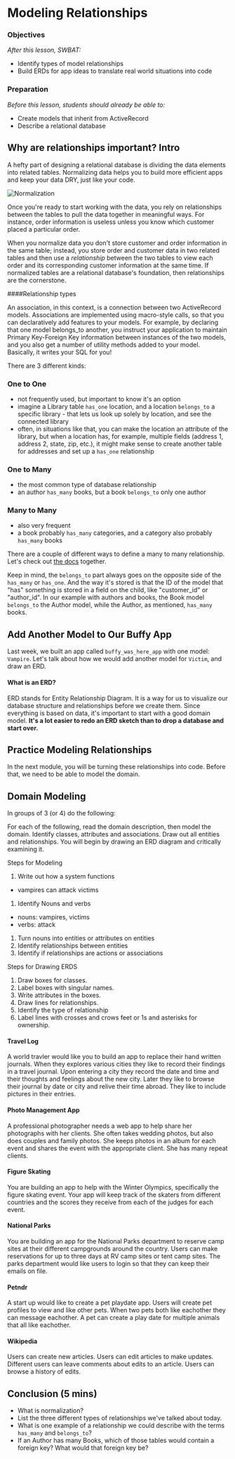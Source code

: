 # Modeling Relationships

### Objectives
*After this lesson, SWBAT:*

- Identify types of model relationships
- Build ERDs for app ideas to translate real world situations into code

### Preparation
*Before this lesson, students should already be able to:*

- Create models that inherit from ActiveRecord
- Describe a relational database

## Why are relationships important? Intro

A hefty part of designing a relational database is dividing the data elements into related tables. Normalizing data helps you to build more efficient apps and keep your data DRY, just like your code.

![Normalization](https://w3.cs.jmu.edu/mayfiecs/cs474_12sp/notes/normposter.jpg)

Once you're ready to start working with the data, you rely on relationships between the tables to pull the data together in meaningful ways. For instance, order information is useless unless you know which customer placed a particular order.

When you normalize data you don't store customer and order information in the same table; instead, you store order and customer data in two related tables and then use a *relationship* between the two tables to view each order and its corresponding customer information at the same time. If normalized tables are a relational database's foundation, then relationships are the cornerstone.

####Relationship types

An association, in this context, is a connection between two ActiveRecord models. Associations are implemented using macro-style calls, so that you can declaratively add features to your models. For example, by declaring that one model belongs_to another, you instruct your application to maintain Primary Key-Foreign Key information between instances of the two models, and you also get a number of utility methods added to your model. Basically, it writes your SQL for you!

There are 3 different kinds:

### One to One
- not frequently used, but important to know it's an option
- imagine a Library table `has_one` location, and a location `belongs_to` a specific library - that lets us look up solely by location, and see the connected library
- often, in situations like that, you can make the location an attribute of the library, but when a location has, for example, multiple fields (address 1, address 2, state, zip, etc.), it might make sense to create another table for addresses and set up a `has_one` relationship

### One to Many
- the most common type of database relationship
- an author `has_many` books, but a book `belongs_to` only one author

### Many to Many
- also very frequent
- a book probably `has_many` categories, and a category also probably `has_many` books

There are a couple of different ways to define a many to many relationship. Let's check out [the docs](http://guides.rubyonrails.org/association_basics.html) together.

Keep in mind, the `belongs_to` part always goes on the opposite side of the `has_many` or `has_one`. And the way it's stored is that the ID of the model that "has" something is stored in a field on the child, like "customer_id" or "author_id".  In our example with authors and books, the Book model `belongs_to` the Author model, while the Author, as mentioned, `has_many` books.

## Add Another Model to Our Buffy App

Last week, we built an app called `buffy_was_here_app` with one model: `Vampire`. Let's talk about how we would add another model for `Victim`, and draw an ERD.

#### What is an ERD?

ERD stands for Entity Relationship Diagram. It is a way for us to visualize our database structure and relationships before we create them. Since everything is based on data, it's important to start with a good domain model. **It's a lot easier to redo an ERD sketch than to drop a database and start over.**

## Practice Modeling Relationships

In the next module, you will be turning these relationships into code. Before that, we need to be able to model the domain.

## Domain Modeling

In groups of 3 (or 4) do the following:

For each of the following, read the domain description, then model the domain.
Identify classes, attributes and associations.  Draw out all entities and 
relationships. You will begin by drawing an ERD diagram and critically 
examining it.

Steps for Modeling

1. Write out how a system functions
  - vampires can attack victims
1. Identify Nouns and verbs
  - nouns: vampires, victims
  - verbs: attack
1. Turn nouns into entities or attributes on entities
1. Identify relationships between entities
1. Identify if relationships are actions or associations

Steps for Drawing ERDS

1. Draw boxes for classes.
1. Label boxes with singular names.
1. Write attributes in the boxes.
1. Draw lines for relationships.
1. Identify the type of relationship
1. Label lines with crosses and crows feet or 1s and asterisks for ownership.


#### Travel Log

A world travler would like you to build an app to replace their hand written 
journals.  When they explores various cities they like to record their findings 
in a travel journal.  Upon entering a city they record the date and time and 
their thoughts and feelings about the new city. Later they like to browse their 
journal by date or city and relive their time abroad.  They like to include 
pictures in their entries.

#### Photo Management App

A professional photographer needs a web app to help share her photographs with 
her clients. She often takes wedding photos, but also does couples and family 
photos. She keeps photos in an album for each event and shares the event with 
the appropriate client. She has many repeat clients.

#### Figure Skating

You are building an app to help with the Winter Olympics, specifically the 
figure skating event. Your app will keep track of the skaters from different 
countries and the scores they receive from each of the judges for each event.

#### National Parks

You are building an app for the National Parks department to reserve camp sites
at their different campgrounds around the country.  Users can make reservations
for up to three days at RV camp sites or tent camp sites. The parks department
would like users to login so that they can keep their emails on file.

#### Petndr

A start up would like to create a pet playdate app. Users will create pet profiles 
to view and like other pets. When two pets both like eachother they can
message eachother. A pet can create a play date for multiple animals
that all like eachother.

#### Wikipedia

Users can create new articles.  Users can edit articles to make updates. 
Different users can leave comments about edits to an article.  Users can 
browse a history of edits. 

## Conclusion (5 mins)

- What is normalization?
- List the three different types of relationships we've talked about today.
- What is one example of a relationship we could describe with the terms `has_many` and `belongs_to`?
- If an Author has many Books, which of those tables would contain a foreign key? What would that foreign key be?